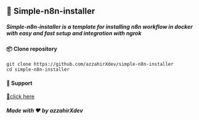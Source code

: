 ## 🚀 Simple-n8n-installer 

##### Simple-n8n-installer is a template for installing **n8n workflow** in docker with easy and fast setup and integration with ngrok

#### 📦 Clone repository

```
git clone https://github.com/azzahirXdev/simple-n8n-installer
cd simple-n8n-installer
```

#### 💖 Support
[💖click here](https://saweria.co/andreazzahir)

##### Made with ❤️ by azzahirXdev
